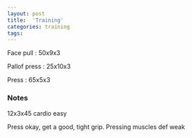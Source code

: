 ```yaml
---
layout: post
title:  'Training'
categories: training
tags: 
---
```


Face pull : 50x9x3

Pallof press  : 25x10x3

Press : 65x5x3

### Notes

12x3x45 cardio easy

Press okay, get a good, tight grip. Pressing muscles def weak
